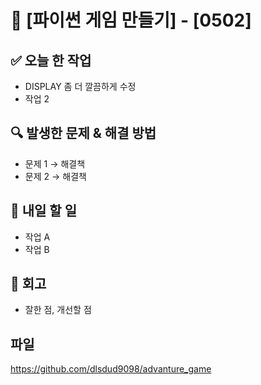 # 🚀 [파이썬 게임 만들기] - [0502]

## ✅ 오늘 한 작업
- DISPLAY 좀 더 깔끔하게 수정
- 작업 2

## 🔍 발생한 문제 & 해결 방법
- 문제 1 → 해결책
- 문제 2 → 해결책

## 🎯 내일 할 일
- 작업 A
- 작업 B

## 🤔 회고
- 잘한 점, 개선할 점

## 파일
https://github.com/dlsdud9098/advanture_game